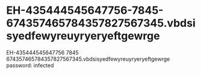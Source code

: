 # EH-435444545647756-7845-674357465784357827567345.vbdsisyedfewyreuyryeryeftgewrge
EH-435444545647756 7845 674357465784357827567345.vbdsisyedfewyreuyryeryeftgewrge
password: infected
